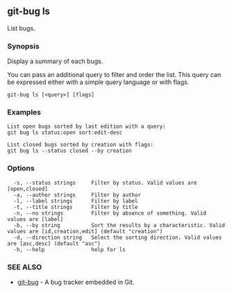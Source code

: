 ## git-bug ls

List bugs.

### Synopsis

Display a summary of each bugs.

You can pass an additional query to filter and order the list. This query can be expressed either with a simple query language or with flags.

```
git-bug ls [<query>] [flags]
```

### Examples

```
List open bugs sorted by last edition with a query:
git bug ls status:open sort:edit-desc

List closed bugs sorted by creation with flags:
git bug ls --status closed --by creation

```

### Options

```
  -s, --status strings     Filter by status. Valid values are [open,closed]
  -a, --author strings     Filter by author
  -l, --label strings      Filter by label
  -t, --title strings      Filter by title
  -n, --no strings         Filter by absence of something. Valid values are [label]
  -b, --by string          Sort the results by a characteristic. Valid values are [id,creation,edit] (default "creation")
  -d, --direction string   Select the sorting direction. Valid values are [asc,desc] (default "asc")
  -h, --help               help for ls
```

### SEE ALSO

* [git-bug](git-bug.md)	 - A bug tracker embedded in Git.

